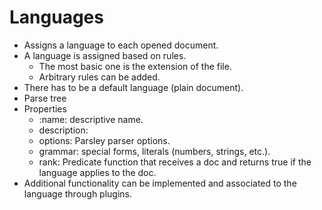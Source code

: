 # Languages

  - Assigns a language to each opened document.
  - A language is assigned based on rules.
    - The most basic one is the extension of the file.
    - Arbitrary rules can be added.
  - There has to be a default language (plain document).
  - Parse tree
  - Properties
    - :name: descriptive name.
    - description: 
    - options: Parsley parser options.
    - grammar: special forms, literals (numbers, strings, etc.).
    - rank: Predicate function that receives a doc and returns true if the language applies to the doc.
  - Additional functionality can be implemented and associated to the language through plugins.